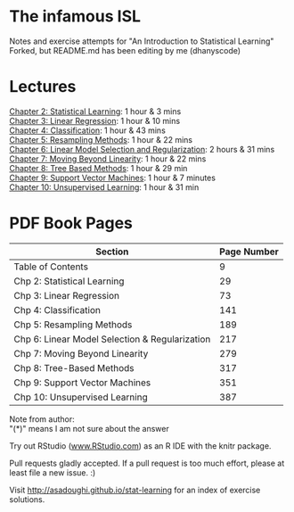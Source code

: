 # The infamous ISL

Notes and exercise attempts for "An Introduction to Statistical Learning"
Forked, but README.md has been editing by me (dhanyscode)


# Lectures

[Chapter 2: Statistical Learning](https://www.youtube.com/playlist?list=PL5-da3qGB5IDvuFPNoSqheihPOQNJpzyy): 1 hour & 3 mins
<br>
[Chapter 3: Linear Regression](https://www.youtube.com/playlist?list=PL5-da3qGB5IBSSCPANhTgrw82ws7w_or9): 1 hour & 10 mins
<br>
[Chapter 4: Classification](https://www.youtube.com/playlist?list=PL5-da3qGB5IC4vaDba5ClatUmFppXLAhE): 1 hour & 43 mins
<br>
[Chapter 5: Resampling Methods](https://www.youtube.com/user/dataschool): 1 hour & 22 mins
<br>
[Chapter 6: Linear Model Selection and Regularization](https://www.youtube.com/playlist?list=PL5-da3qGB5IB-Xdpj_uXJpLGiRfv9UVXI): 2 hours & 31 mins
<br>
[Chapter 7: Moving Beyond Linearity](https://www.youtube.com/playlist?list=PL5-da3qGB5IBn84fvhh-u2MU80jvo8OoR): 1 hour & 22 mins
<br>
[Chapter 8: Tree Based Methods](https://www.youtube.com/playlist?list=PL5-da3qGB5IB23TLuA8ZgVGC8hV8ZAdGh): 1 hour & 29 min
<br>
[Chapter 9: Support Vector Machines](https://www.youtube.com/playlist?list=PL5-da3qGB5IDl6MkmovVdZwyYOhpCxo5o): 1 hour & 7 minutes
<br>
[Chapter 10: Unsupervised Learning](https://www.youtube.com/playlist?list=PL5-da3qGB5IBC-MneTc9oBZz0C6kNJ-f2): 1 hour & 31 min


# PDF Book Pages
| Section                                         | Page Number |
|-------------------------------------------------|-------------|
| Table of Contents                               | 9           |
| Chp 2: Statistical Learning                     | 29          |
| Chp 3: Linear Regression                        | 73          |
| Chp 4: Classification                           | 141         |
| Chp 5: Resampling Methods                       | 189         |
| Chp 6: Linear Model Selection & Regularization  | 217         |
| Chp 7: Moving Beyond Linearity                  | 279         |
| Chp 8: Tree-Based Methods                       | 317         |
| Chp 9: Support Vector Machines                  | 351         |
| Chp 10: Unsupervised Learning                   | 387         |


Note from author:
<br>
"(*)" means I am not sure about the answer

Try out RStudio (www.RStudio.com) as an R IDE with the knitr package.

Pull requests gladly accepted. If a pull request is too much effort, please at least file a new issue. :)

Visit http://asadoughi.github.io/stat-learning for an index of exercise solutions.
